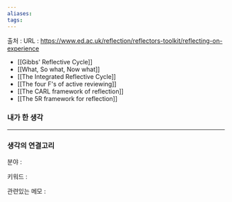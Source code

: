 ```yaml
---
aliases: 
tags:
---
```

출처 : 
URL : https://www.ed.ac.uk/reflection/reflectors-toolkit/reflecting-on-experience

- [[Gibbs' Reflective Cycle]]
- [[What, So what, Now what]]
- [[The Integrated Reflective Cycle]]
- [[The four F's of active reviewing]]
- [[The CARL framework of reflection]]
- [[The 5R framework for reflection]]


### 내가 한 생각

---
### 생각의 연결고리
분야 : 

키워드 : 


관련있는 메모 : 
